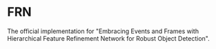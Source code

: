 # FRN
The official implementation for "Embracing Events and Frames with Hierarchical Feature Refinement Network for Robust Object Detection".
